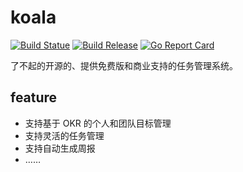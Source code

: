 # koala

[![Build Statue](https://travis-ci.org//mkzilla/koala.svg?branch=master)](https://travis-ci.org/mkzilla/koala)
[![Build Release](https://img.shields.io/github/release/chengyumeng/koala.svg)](https://github.com/mkzilla/koala/releases)
[![Go Report Card](https://goreportcard.com/badge/github.com/mkzilla/koala)](https://goreportcard.com/report/github.com/mkzilla/koala)

了不起的开源的、提供免费版和商业支持的任务管理系统。

## feature
- 支持基于 OKR 的个人和团队目标管理
- 支持灵活的任务管理
- 支持自动生成周报
- ……

